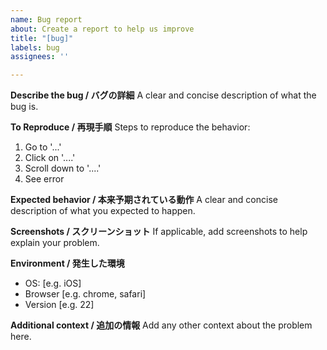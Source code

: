 ```yaml
---
name: Bug report
about: Create a report to help us improve
title: "[bug]"
labels: bug
assignees: ''

---
```


**Describe the bug / バグの詳細**
A clear and concise description of what the bug is.

**To Reproduce / 再現手順**
Steps to reproduce the behavior:
1. Go to '...'
2. Click on '....'
3. Scroll down to '....'
4. See error

**Expected behavior / 本来予期されている動作**
A clear and concise description of what you expected to happen.

**Screenshots / スクリーンショット**
If applicable, add screenshots to help explain your problem.

**Environment / 発生した環境**
 - OS: [e.g. iOS]
 - Browser [e.g. chrome, safari]
 - Version [e.g. 22]

**Additional context / 追加の情報**
Add any other context about the problem here.
